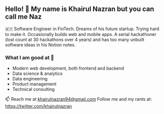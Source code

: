 ## Hello! 👋  My name is Khairul Nazran but you can call me Naz 
🇲🇾 Software Engineer in FinTech. Dreams of his future startup. Trying hard to make it. Occasionally builds web and mobile apps. A serial hackathoner (lost count at 30 hackathons over 4 years) and has too many unbuilt software ideas in his Notion notes.


### What I am good at 💪
- Modern web development, both frontend and backend
- Data science & analytics
- Data engineering
- Product management
- Technical consulting

📫 Reach me at khairulnazran94@gmail.com 
Follow me and my rants at: https://twitter.com/khairulnazran
<!--
**knazran/knazran** is a ✨ _special_ ✨ repository because its `README.md` (this file) appears on your GitHub profile.

Here are some ideas to get you started:

- 🔭 I’m currently working on ...
- 🌱 I’m currently learning ...
- 👯 I’m looking to collaborate on ...
- 🤔 I’m looking for help with ...
- 💬 Ask me about ...
- 📫 How to reach me: ...
- 😄 Pronouns: ...
- ⚡ Fun fact: ...
-->
